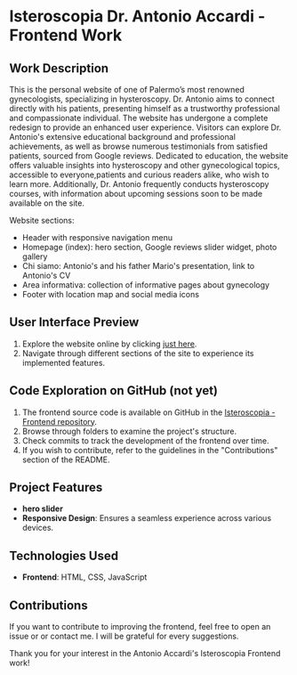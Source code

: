 # Isteroscopia Dr. Antonio Accardi - Frontend Work

## Work Description

This is the personal website of one of Palermo’s most renowned gynecologists, specializing in hysteroscopy. Dr. Antonio aims to connect directly with his patients, presenting himself as a trustworthy professional and compassionate individual.
The website has undergone a complete redesign to provide an enhanced user experience. Visitors can explore Dr. Antonio's extensive educational background and professional achievements, as well as browse numerous testimonials from satisfied patients, sourced from Google reviews.
Dedicated to education, the website offers valuable insights into hysteroscopy and other gynecological topics, accessible to everyone,patients and curious readers alike, who wish to learn more. Additionally, Dr. Antonio frequently conducts hysteroscopy courses, with information about upcoming sessions soon to be made available on the site.

Website sections:
- Header with responsive navigation menu
- Homepage (index): hero section, Google reviews slider widget, photo gallery
- Chi siamo: Antonio's and his father Mario's presentation, link to Antonio's CV
- Area informativa: collection of informative pages about gynecology
- Footer with location map and social media icons

## User Interface Preview

1. Explore the website online by clicking [just here](http://www.isteroscopia.eu/pagine/).
2. Navigate through different sections of the site to experience its implemented features.

## Code Exploration on GitHub (not yet)

1. The frontend source code is available on GitHub in the [Isteroscopia - Frontend repository](link).
2. Browse through folders to examine the project's structure.
3. Check commits to track the development of the frontend over time.
4. If you wish to contribute, refer to the guidelines in the "Contributions" section of the README.

## Project Features

- **hero slider**
- **Responsive Design**: Ensures a seamless experience across various devices.

## Technologies Used

- **Frontend**: HTML, CSS, JavaScript

## Contributions

If you want to contribute to improving the frontend, feel free to open an issue or or contact me. I will be grateful for every suggestions.

Thank you for your interest in the Antonio Accardi's Isteroscopia Frontend work!
